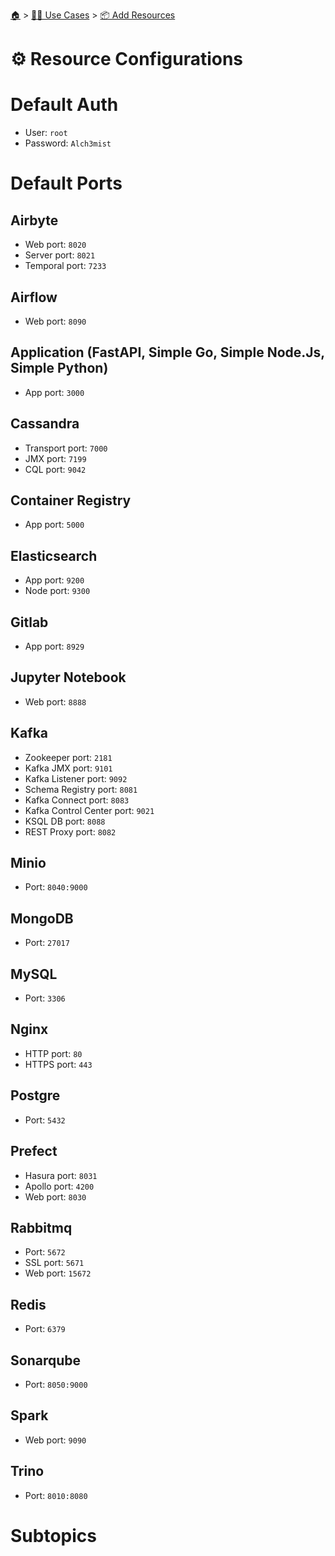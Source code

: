 <!--startTocHeader-->
[🏠](../../README.md) > [👷🏽 Use Cases](../README.md) > [📦 Add Resources](README.md)
# ⚙️ Resource Configurations
<!--endTocHeader-->

# Default Auth

- User: `root`
- Password: `Alch3mist`

# Default Ports

## Airbyte

- Web port: `8020`
- Server port: `8021`
- Temporal port: `7233`

## Airflow

- Web port: `8090`

## Application (FastAPI, Simple Go, Simple Node.Js, Simple Python)

- App port: `3000`

## Cassandra

- Transport port: `7000`
- JMX port: `7199`
- CQL port: `9042`

## Container Registry

- App port: `5000`

## Elasticsearch

- App port: `9200`
- Node port: `9300`

## Gitlab

- App port: `8929`

## Jupyter Notebook

- Web port: `8888`

## Kafka

- Zookeeper port: `2181`
- Kafka JMX port: `9101`
- Kafka Listener port: `9092`
- Schema Registry port: `8081`
- Kafka Connect port: `8083`
- Kafka Control Center port: `9021`
- KSQL DB port: `8088`
- REST Proxy port: `8082`

## Minio

- Port: `8040:9000`

## MongoDB

- Port: `27017`

## MySQL

- Port: `3306`

## Nginx

- HTTP port: `80`
- HTTPS port: `443`

## Postgre

- Port: `5432`

## Prefect

- Hasura port: `8031`
- Apollo port: `4200`
- Web port: `8030`

## Rabbitmq

- Port: `5672`
- SSL port: `5671`
- Web port: `15672`

## Redis

- Port: `6379`

## Sonarqube

- Port: `8050:9000`

## Spark

- Web port: `9090`

## Trino

- Port: `8010:8080`


# Subtopics
<!--startTocSubtopic-->
<!--endTocSubtopic-->